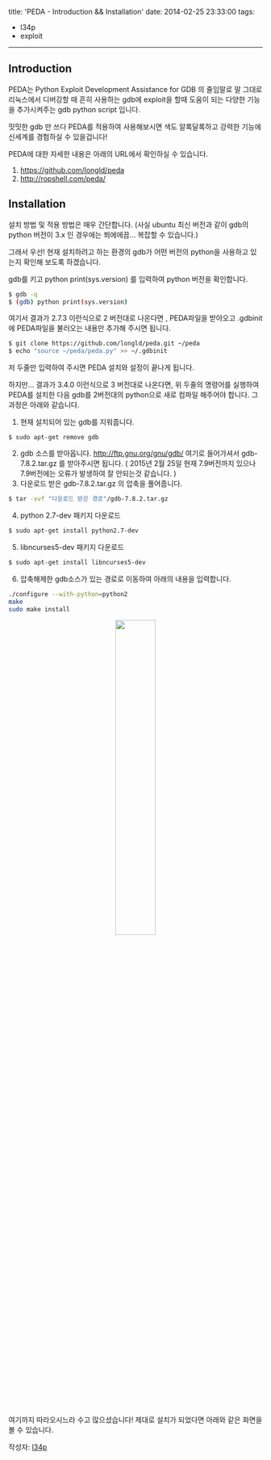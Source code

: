title: 'PEDA - Introduction && Installation'
date: 2014-02-25 23:33:00
tags:
- l34p
- exploit
---
## Introduction

PEDA는 Python Exploit Development Assistance for GDB 의 줄임말로 말 그대로 리눅스에서 디버깅할 때 흔히 사용하는 gdb에 exploit을 할때 도움이 되는  다양한 기능을 추가시켜주는 gdb python script 입니다.

밋밋한 gdb 만 쓰다 PEDA를 적용하여 사용해보시면 색도 알록달록하고 강력한 기능에 신세계를 경험하실 수 있을겁니다!

PEDA에 대한 자세한 내용은 아래의 URL에서 확인하실 수 있습니다.

1. https://github.com/longld/peda
2. http://ropshell.com/peda/


## Installation

설치 방법 및 적용 방법은 매우 간단합니다. (사실 ubuntu 최신 버전과 같이 gdb의 python 버전이 3.x 인 경우에는 쬐에에끔... 복잡할 수 있습니다.)

그래서 우선! 현재 설치하려고 하는 환경의 gdb가 어떤 버전의 python을 사용하고 있는지 확인해 보도록 하겠습니다.


gdb를 키고 python print(sys.version) 를 입력하여 python 버전을 확인합니다.

```bash
$ gdb -q
$ (gdb) python print(sys.version)
```

여기서 결과가 2.7.3 이런식으로 2 버전대로 나온다면 ,
PEDA파일을 받아오고 .gdbinit에 PEDA파일을 불러오는 내용만 추가해 주시면 됩니다.

```bash
$ git clone https://github.com/longld/peda.git ~/peda
$ echo "source ~/peda/peda.py" >> ~/.gdbinit
```

저 두줄만 입력하여 주시면 PEDA 설치와 설정이 끝나게 됩니다.

하지만... 결과가 3.4.0 이런식으로 3 버전대로 나온다면, 위 두줄의 명령어를 실행하여 PEDA를 설치한 다음 gdb를 2버전대의 python으로 새로 컴파일 해주어야 합니다. 그 과정은 아래와 같습니다.

1. 현재 설치되어 있는 gdb를 지워줍니다.
```
$ sudo apt-get remove gdb
```
2. gdb 소스를 받아옵니다.
http://ftp.gnu.org/gnu/gdb/ 여기로 들어가셔서 gdb-7.8.2.tar.gz 를 받아주시면 됩니다.
( 2015년 2월 25일 현재 7.9버전까지 있으나 7.9버전에는 오류가 발생하여 잘 안되는것 같습니다. ) 
3. 다운로드 받은 gdb-7.8.2.tar.gz 의 압축을 풀어줍니다.
```bash
$ tar -xvf "다운로드 받은 경로"/gdb-7.8.2.tar.gz
```
4. python 2.7-dev 패키지 다운로드
```bash
$ sudo apt-get install python2.7-dev
```
5. libncurses5-dev 패키지 다운로드
```bash
$ sudo apt-get install libncurses5-dev
```
6. 압축해제한 gdb소스가 있는 경로로 이동하여 아래의 내용을 입력합니다.
```bash
./configure --with-python=python2
make
sudo make install  
```

<p align="center"> <img src="/img/peda.png" style="width: 40%;"/> </p>

여기까지 따라오시느라 수고 많으셨습니다!
제대로 설치가 되었다면 아래와 같은 화면을 볼 수 있습니다.

작성자: [l34p](https://github.com/L34p/)
